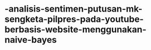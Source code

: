 # -analisis-sentimen-putusan-mk-sengketa-pilpres-pada-youtube-berbasis-website-menggunakan-naive-bayes